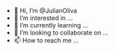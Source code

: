 - 👋 Hi, I’m @JulianOliva
- 👀 I’m interested in ...
- 🌱 I’m currently learning ...
- 💞️ I’m looking to collaborate on ...
- 📫 How to reach me ...

<!---
JulianOliva/JulianOliva is a ✨ special ✨ repository because its `README.md` (this file) appears on your GitHub profile.
You can click the Preview link to take a look at your changes.
--->
